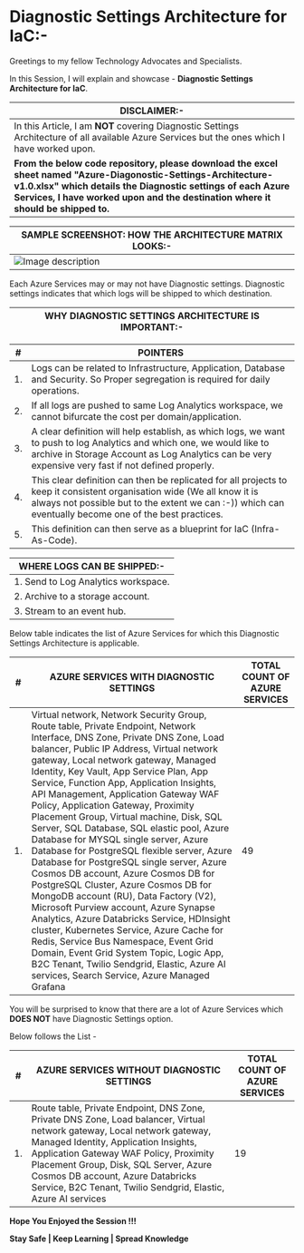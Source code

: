 # Diagnostic Settings Architecture for IaC:-

Greetings to my fellow Technology Advocates and Specialists.

In this Session, I will explain and showcase - __Diagnostic Settings Architecture for IaC__.

| __DISCLAIMER:-__ |
| --------- |
| In this Article, I am __NOT__ covering Diagnostic Settings Architecture of all available Azure Services but the ones which I have worked upon. |
| __From the below code repository, please download the excel sheet named "Azure-Diagonostic-Settings-Architecture-v1.0.xlsx" which details the Diagnostic settings of each Azure Services, I have worked upon and the destination where it should be shipped to.__ |

| __SAMPLE SCREENSHOT: HOW THE ARCHITECTURE MATRIX LOOKS:-__ |
| --------- |
| ![Image description](https://dev-to-uploads.s3.amazonaws.com/uploads/articles/i5c6zdd2ejsejkltdp3t.png) |

Each Azure Services may or may not have Diagnostic settings. Diagnostic settings indicates that which logs will be shipped to which destination.

| __WHY DIAGNOSTIC SETTINGS ARCHITECTURE IS IMPORTANT:-__ |
| --------- |

| __#__ | __POINTERS__ |
| --------- | --------- |
| 1. | Logs can be related to Infrastructure, Application, Database and Security. So Proper segregation is required for daily operations. |
| 2.  | If all logs are pushed to same Log Analytics workspace, we cannot bifurcate the cost per domain/application. |
| 3. | A clear definition will help establish, as which logs, we want to push to log Analytics and which one, we would like to archive in Storage Account as Log Analytics can be very expensive very fast if not defined properly. |
| 4. | This clear definition can then be replicated for all projects to keep it consistent organisation wide (We all know it is always not possible but to the extent we can :-)) which can eventually become one of the best practices. |
| 5. | This definition can then serve as a blueprint for IaC (Infra-As-Code). |

| __WHERE LOGS CAN BE SHIPPED:-__ |
| --------- |
| 1. Send to Log Analytics workspace. |
| 2. Archive to a storage account. |
| 3. Stream to an event hub. |

Below table indicates the list of Azure Services for which this Diagnostic Settings Architecture is applicable.

| __#__ | __AZURE SERVICES WITH DIAGNOSTIC SETTINGS__ |  __TOTAL COUNT OF AZURE SERVICES__ |
| --------- | --------- |  --------- |
| 1. | Virtual network, Network Security Group, Route table, Private Endpoint, Network Interface, DNS Zone, Private DNS Zone, Load balancer, Public IP Address, Virtual network gateway, Local network gateway, Managed Identity, Key Vault, App Service Plan, App Service, Function App, Application Insights, API Management, Application Gateway WAF Policy, Application Gateway, Proximity Placement Group, Virtual machine, Disk, SQL Server, SQL Database, SQL elastic pool, Azure Database for MYSQL single server, Azure Database for PostgreSQL flexible server, Azure Database for PostgreSQL single server, Azure Cosmos DB account, Azure Cosmos DB for PostgreSQL Cluster, Azure Cosmos DB for MongoDB account (RU), Data Factory (V2), Microsoft Purview account, Azure Synapse Analytics, Azure Databricks Service, HDInsight cluster, Kubernetes Service, Azure Cache for Redis, Service Bus Namespace, Event Grid Domain, Event Grid System Topic, Logic App, B2C Tenant, Twilio Sendgrid, Elastic, Azure AI services, Search Service, Azure Managed Grafana |  49 |

You will be surprised to know that there are a lot of Azure Services which __DOES NOT__ have Diagnostic Settings option. 

Below follows the List -

| __#__ | __AZURE SERVICES WITHOUT DIAGNOSTIC SETTINGS__ |  __TOTAL COUNT OF AZURE SERVICES__ |
| --------- | --------- |  --------- |
| 1. | Route table, Private Endpoint, DNS Zone, Private DNS Zone, Load balancer, Virtual network gateway, Local network gateway, Managed Identity, Application Insights, Application Gateway WAF Policy, Proximity Placement Group, Disk, SQL Server, Azure Cosmos DB account, Azure Databricks Service, B2C Tenant, Twilio Sendgrid, Elastic, Azure AI services |  19 |

__Hope You Enjoyed the Session !!!__

__Stay Safe | Keep Learning | Spread Knowledge__
